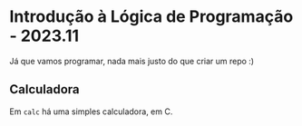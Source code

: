 # Introdução à Lógica de Programação - 2023.11

Já que vamos programar, nada mais justo do que criar um repo :)

## Calculadora

Em `calc` há uma simples calculadora, em C.
